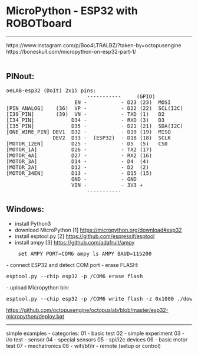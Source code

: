 # MicroPython - ESP32 with ROBOTboard

<hr />
https://www.instagram.com/p/Boo4LTRALBZ/?taken-by=octopusengine
<br />
https://boneskull.com/micropython-on-esp32-part-1/<br />
<br />

## PINout:
<pre>
oeLAB-esp32 (DoIt) 2x15 pins:                               [ROBOT Board]:
                          -----------     (GPIO)
                      EN -           - D23 (23)  MOSI       [SPI_MOSI_PIN] 
[PIN_ANALOG]    (36)  VP -           - D22 (22)  SCL(I2C)   [I2C_SCL_PIN]
[I39_PIN]       (39)  VN -           - TXD (1)   D2
[I34_PIN]            D34 -           - RXD (3)   D3
[I35_PIN]            D35 -           - D21 (21)  SDA(I2C)   [I2C_SDA_PIN]
[ONE_WIRE_PIN] DEV1  D32 -           - D19 (19)  MISO       [SPI_MISO_PIN]
               DEV2  D33 -  (ESP32)  - D18 (18)  SCLK       [SPI_CLK_PIN]
[MOTOR_12EN]         D25 -           - D5  (5)   CS0        [SPI_CS0_PIN]
[MOTOR_1A]           D26 -           - TX2 (17)             [PIN_PWM1] /Servo1
[MOTOR_4A]           D27 -           - RX2 (16)             [PIN_PWM2] /Servo2
[MOTOR_3A]           D14 -           - D4  (4)              [PIN_PWM3] /Servo3
[MOTOR_2A]           D12 -           - D2  (2)              [BUILT_IN_LED]
[MOTOR_34EN]         D13 -           - D15 (15)             [WS_LED_PIN] //v1(13)     
                     GND -           - GND
                     VIN -           - 3V3 +
                          -----------
</pre>     





## Windows:
- install Python3 
- download MicroPython [1] https://micropython.org/download#esp32
- install esptool.py [2] https://github.com/espressif/esptool
- install ampy [3] https://github.com/adafruit/ampy <pre>
set AMPY_PORT=COM6
ampy ls
AMPY_BAUD=115200
</pre>
- connect ESP32 and detect COM port
- erase FLASH: <pre>esptool.py --chip esp32 -p /COM6 erase_flash</pre>
- upload Micropython bin: <pre>esptool.py --chip esp32 -p /COM6 write_flash -z 0x1000 ./down/esp32-20180821-v1.9.4-479-g828f771e3.bin</pre>

</pre>

https://github.com/octopusengine/octopuslab/blob/master/esp32-micropython/deploy.bat

<hr />

simple examples - categories:
01 - basic test
02 - simple experiment
03 - i/o test - sensor
04 - special sensors
05 - spi/i2c devices
06 - basic motor test
07 - mechatronics
08 - wifi/bf/ir - remote (setup or control)<br />








